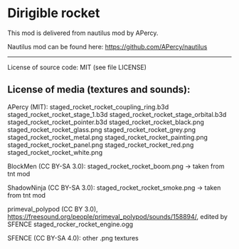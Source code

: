 Dirigible rocket
========================================

This mod is delivered from nautilus mod by APercy.

Nautilus mod can be found here: https://github.com/APercy/nautilus

-----------------------

License of source code:
MIT (see file LICENSE) 

License of media (textures and sounds):
---------------------------------------
APercy (MIT):
staged\_rocket\_rocket\_coupling\_ring.b3d
staged\_rocket\_rocket\_stage\_1.b3d
staged\_rocket\_rocket\_stage\_orbital.b3d
staged\_rocket\_rocket\_pointer.b3d
staged\_rocket\_rocket\_black.png
staged\_rocket\_rocket\_glass.png
staged\_rocket\_rocket\_grey.png
staged\_rocket\_rocket\_metal.png
staged\_rocket\_rocket\_painting.png
staged\_rocket\_rocket\_panel.png
staged\_rocket\_rocket\_red.png
staged\_rocket\_rocket\_white.png

BlockMen (CC BY-SA 3.0):
staged\_rocket\_rocket\_boom.png -> taken from tnt mod

ShadowNinja (CC BY-SA 3.0):
staged\_rocket\_rocket\_smoke.png -> taken from tnt mod

primeval\_polypod (CC BY 3.0), https://freesound.org/people/primeval_polypod/sounds/158894/, edited by SFENCE
staged\_rocker\_rocket\_engine.ogg

SFENCE (CC BY-SA 4.0):
other .png textures

